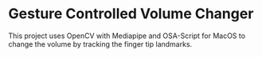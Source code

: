 # Gesture Controlled Volume Changer

This project uses OpenCV with Mediapipe and OSA-Script for MacOS to change the volume by tracking the finger tip landmarks.
